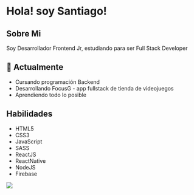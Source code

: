 
# Hola! soy Santiago!

## Sobre Mi

Soy Desarrollador Frontend Jr, estudiando para ser Full Stack Developer

## 🌱 Actualmente 

- Cursando programación Backend
- Desarrollando FocusG - app fullstack de tienda de videojuegos
- Aprendiendo todo lo posible

## Habilidades 

- HTML5
- CSS3
- JavaScript
- SASS
- ReactJS
- ReactNative
- NodeJS
- Firebase



![](https://github-readme-stats.vercel.app/api/top-langs/?username=switchinhg&theme=dark&hide_border=false&include_all_commits=false&count_private=false&layout=compact)
